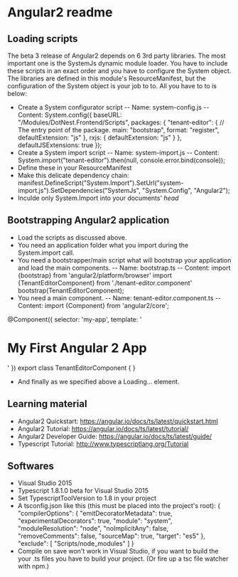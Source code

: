 # Angular2 readme



## Loading scripts

The beta 3 release of Angular2 depends on 6 3rd party libraries. The most important one is the SystemJs dynamic module loader.
You have to include these scripts in an exact order and you have to configure the System object.
The libraries are defined in this module's ResourceManifest, but the configuration of the System object is your job to to.
All you have to to is below:
- Create a System configurator script
-- Name: system-config.js
-- Content: 
System.config({
    baseURL: "/Modules/DotNest.Frontend/Scripts",
    packages: {
        "tenant-editor": {
            // The entry point of the package.
            main: "bootstrap",
            format: "register",
            defaultExtension: "js"
        },
        rxjs: {
            defaultExtension: "js"
        }
    },
    defaultJSExtensions: true
});
- Create a System import script
-- Name: system-import.js
-- Content: 
System.import("tenant-editor").then(null, console.error.bind(console));
- Define these in your ResourceManifest
- Make this delicate dependency chain: manifest.DefineScript("System.Import").SetUrl("system-import.js").SetDependencies("SystemJs", "System.Config", "Angular2");
- Inculde only System.Import into your documents' _head_


## Bootstrapping Angular2 application

- Load the scripts as discussed above.
- You need an application folder what you import during the System.import call.
- You need a bootstrapper/main script what will bootstrap your application and load the main components.
-- Name: bootstrap.ts
-- Content:
import {bootstrap}    from 'angular2/platform/browser'
import {TenantEditorComponent} from './tenant-editor.component'
bootstrap(TenantEditorComponent);
- You need a main component.
-- Name: tenant-editor.component.ts
-- Content:
import {Component} from 'angular2/core';

@Component({
    selector: 'my-app',
    template: '<h1>My First Angular 2 App</h1>'
})
export class TenantEditorComponent { }
- And finally as we specified above a <my-app>Loading...</my-app> element.


## Learning material

- Angular2 Quickstart: https://angular.io/docs/ts/latest/quickstart.html
- Angular2 Tutorial: https://angular.io/docs/ts/latest/tutorial/
- Angular2 Developer Guide: https://angular.io/docs/ts/latest/guide/
- Typescript Tutorial: http://www.typescriptlang.org/Tutorial


## Softwares

- Visual Studio 2015
- Typescript 1.8.1.0 beta for Visual Studio 2015
- Set TypescriptToolVersion to 1.8 in your project
- A tsconfig.json like this (this must be placed into the project's root):
{
  "compilerOptions": {
    "emitDecoratorMetadata": true,
    "experimentalDecorators": true,
    "module": "system",
    "moduleResolution": "node",
    "noImplicitAny": false,
    "removeComments": false,
    "sourceMap": true,
    "target": "es5"
  },
  "exclude": [
    "Scripts/node_modules"
  ]
}
- Compile on save won't work in Visual Studio, if you want to build the your .ts files you have to build your project. (Or fire up a tsc file watcher with npm.)